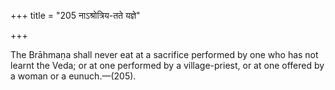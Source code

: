 +++
title = "205 नाऽश्रोत्रिय-तते यज्ञे"

+++

The Brāhmaṇa shall never eat at a sacrifice performed by one who has not learnt the Veda; or at one performed by a village-priest, or at one offered by a woman or a eunuch.—(205).